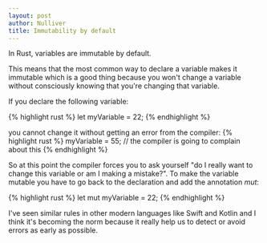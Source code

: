 ```yaml
---
layout: post
author: Nulliver
title: Immutability by default
---
```

In Rust, variables are immutable by default.

This means that the most common way to declare a variable makes it immutable which is a good thing because you won't change a variable without consciously knowing that you're changing that variable. 

If you declare the following variable:

{% highlight rust %}
let myVariable = 22;
{% endhighlight %}

you cannot change it without getting an error from the compiler:
{% highlight rust %}
myVariable = 55; // the compiler is going to complain about this
{% endhighlight %}

So at this point the compiler forces you to ask yourself "do I really want to change this variable or am I making a mistake?". To make the variable mutable you have to go back to the declaration and add the annotation _mut_:

{% highlight rust %}
let mut myVariable = 22;
{% endhighlight %}

I've seen similar rules in other modern languages like Swift and Kotlin and I think it's becoming the norm because it really help us to detect or avoid errors as early as possible.